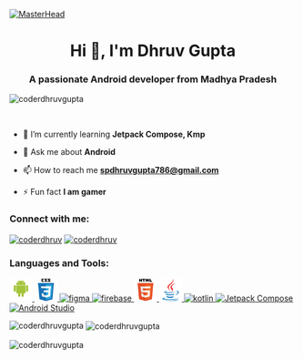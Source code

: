 
[![MasterHead](https://blogger.googleusercontent.com/img/b/R29vZ2xl/AVvXsEg7VLakGxXY3xoBe7Tn4yhk2mhhvZrfWLCV3HpZOvJcdVrXaYUR3pRrpFXb8IEEM_IxCTmQCSCAK2I_QedxEAxR8Y0mV418qCg-CRMctCB93CtJlU9ZpvNLvVEwXKYV0VN7ZOcubBVJeSw/s1600/2000_600px.gif)](
)
<h1 align="center">Hi 👋, I'm Dhruv Gupta</h1>
<h3 align="center">A passionate Android developer from Madhya Pradesh</h3>

<p align="left"> <img src="https://komarev.com/ghpvc/?username=coderdhruvgupta&label=Profile%20views&color=0e75b6&style=flat" alt="coderdhruvgupta" /> </p>

<p align="left"> <a href="https://twitter.com/" target="blank"><img src="https://img.shields.io/twitter/follow/?logo=twitter&style=for-the-badge" alt="" /></a> </p>

- 🌱 I’m currently learning **Jetpack Compose, Kmp**

- 💬 Ask me about **Android**

- 📫 How to reach me **spdhruvgupta786@gmail.com**

- ⚡ Fun fact **I am gamer**

<h3 align="left">Connect with me:</h3>
<p align="left">
<a href="https://linkedin.com/in/coderdhruv" target="blank"><img align="center" src="https://raw.githubusercontent.com/rahuldkjain/github-profile-readme-generator/master/src/images/icons/Social/linked-in-alt.svg" alt="coderdhruv" height="30" width="40" /></a>
<a href="https://instagram.com/coderdhruv" target="blank"><img align="center" src="https://raw.githubusercontent.com/rahuldkjain/github-profile-readme-generator/master/src/images/icons/Social/instagram.svg" alt="coderdhruv" height="30" width="40" /></a>
</p>

<h3 align="left">Languages and Tools:</h3>
<p align="left">
  <a href="https://developer.android.com" target="_blank" rel="noreferrer"> <img src="https://raw.githubusercontent.com/devicons/devicon/master/icons/android/android-original-wordmark.svg" alt="android" width="40" height="40"/> </a> <a href="https://www.w3schools.com/css/" target="_blank" rel="noreferrer"> <img src="https://raw.githubusercontent.com/devicons/devicon/master/icons/css3/css3-original-wordmark.svg" alt="css3" width="40" height="40"/> </a> <a href="https://www.figma.com/" target="_blank" rel="noreferrer"> <img src="https://www.vectorlogo.zone/logos/figma/figma-icon.svg" alt="figma" width="40" height="40"/> </a> <a href="https://firebase.google.com/" target="_blank" rel="noreferrer"> <img src="https://www.vectorlogo.zone/logos/firebase/firebase-icon.svg" alt="firebase" width="40" height="40"/> </a> <a href="https://www.w3.org/html/" target="_blank" rel="noreferrer"> <img src="https://raw.githubusercontent.com/devicons/devicon/master/icons/html5/html5-original-wordmark.svg" alt="html5" width="40" height="40"/> </a> <a href="https://www.java.com" target="_blank" rel="noreferrer"> <img src="https://raw.githubusercontent.com/devicons/devicon/master/icons/java/java-original.svg" alt="java" width="40" height="40"/> </a> <a href="https://kotlinlang.org" target="_blank" rel="noreferrer"> <img src="https://www.vectorlogo.zone/logos/kotlinlang/kotlinlang-icon.svg" alt="kotlin" width="40" height="40"/> </a>  </a> <a href="https://developer.android.com/compose" target="_blank" rel="noreferrer"> <img src="https://developers.google.com/static/focus/images/jetpack-comp.png" alt="Jetpack Compose" width="40" height="40"/> </a>  <a href="https://developer.android.com/studio?gad_source=1&gclid=Cj0KCQjw3bm3BhDJARIsAKnHoVXlNDJYWfvyOIBy6Jy9ib-76z_i9u3A1qDnZcNab8ngVescHNMnBWYaAsSJEALw_wcB&gclsrc=aw.ds" target="_blank" rel="noreferrer"> <img src="https://uxwing.com/wp-content/themes/uxwing/download/brands-and-social-media/android-studio-icon.png" alt="Android Studio" width="40" height="40"/> </a>

 


<p><img align="left" src="https://github-readme-stats.vercel.app/api/top-langs?username=coderdhruvgupta&show_icons=true&locale=en&layout=compact" alt="coderdhruvgupta" /></p>

<p>&nbsp;<img align="center" src="https://github-readme-stats.vercel.app/api?username=coderdhruvgupta&show_icons=true&locale=en" alt="coderdhruvgupta" /></p>

<p><img align="center" src="https://github-readme-streak-stats.herokuapp.com/?user=coderdhruvgupta&" alt="coderdhruvgupta" /></p>
